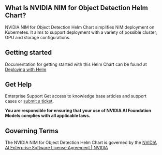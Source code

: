 ## What Is NVIDIA NIM for Object Detection Helm Chart?
NVIDIA NIM for Object Detection Helm Chart simplifies NIM deployment on Kubernetes. It aims to support deployment with a variety of possible cluster, GPU and storage configurations.

## Getting started
Documentation for getting started with this Helm Chart can be found at [Deploying with Helm](https://docs.nvidia.com/nim/ingestion/object-detection/latest/deploying.html)

## Get Help
Enterprise Support
Get access to knowledge base articles and support cases or [submit a ticket](https://www.nvidia.com/en-us/data-center/products/ai-enterprise-suite/support/).

**You are responsible for ensuring that your use of NVIDIA AI Foundation Models complies with all applicable laws.**


## Governing Terms
The NVIDIA NIM for Object Detection Helm Chart is governed by the [NVIDIA AI Enterprise Software License Agreement | NVIDIA](https://www.nvidia.com/en-us/data-center/products/nvidia-ai-enterprise/eula/)